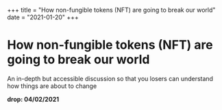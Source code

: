 +++
title = "How non-fungible tokens (NFT) are going to break our world"
date = "2021-01-20"
+++



# How non-fungible tokens (NFT) are going to break our world

An in-depth but accessible discussion so that you losers can understand how things are about to change

**drop: 04/02/2021**
